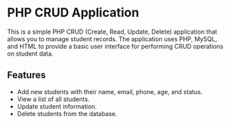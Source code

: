 # PHP CRUD Application

This is a simple PHP CRUD (Create, Read, Update, Delete) application that allows you to manage student records. The application uses PHP, MySQL, and HTML to provide a basic user interface for performing CRUD operations on student data.

## Features

- Add new students with their name, email, phone, age, and status.
- View a list of all students.
- Update student information.
- Delete students from the database.




